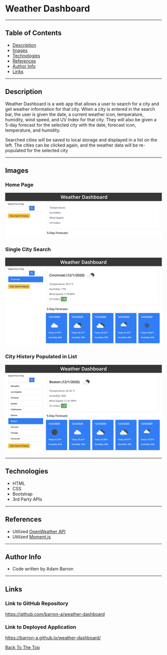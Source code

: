 
# Weather Dashboard

---

## Table of Contents

- [Description](#description)
- [Images](#images)
- [Technologies](#technologies)
- [References](#references)
- [Author Info](#author-info)
- [Links](#links)

---

## Description
Weather Dashboard is a web app that allows a user to search for a city and get weather information for that city. When a city is entered in the search bar, the user is given the date, a current weather icon, temperature, humidity, wind speed, and UV Index for that city. They will also be given a 5-day forecast for the selected city with the date, forecast icon, temperature, and humidity. </br>

Searched cities will be saved to local storage and displayed in a list on the left. The cities can be clicked again, and the weather data will be re-populated for the selected city

---

## Images

### Home Page
![Home Page](/assets/images/weatherdb_homepage.jpg)

### Single City Search
![Single City Search](/assets/images/weatherdb_singlecity.jpg)

### City History Populated in List
![City History List](/assets/images/weatherdb_listitem_selection.jpg)

---

## Technologies

- HTML
- CSS
- Bootstrap
- 3rd Party APIs

---

## References

- Utilized [OpenWeather API](https://openweathermap.org/api)
- Utilized [Moment.js](https://momentjs.com/)

---

## Author Info
- Code written by Adam Barron

---

## Links

### Link to GitHub Repository
https://github.com/barron-a/weather-dashboard

### Link to Deployed Application
https://barron-a.github.io/weather-dashboard/


[Back To The Top](#Weather-Dashboardr)

